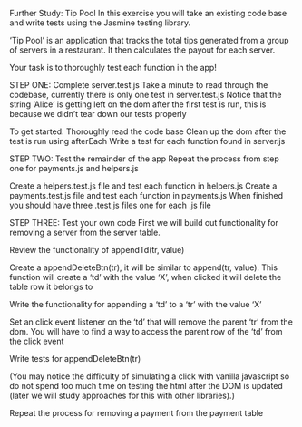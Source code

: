 Further Study: Tip Pool
In this exercise you will take an existing code base and write tests using the Jasmine testing library.

‘Tip Pool’ is an application that tracks the total tips generated from a group of servers in a restaurant. It then calculates the payout for each server.

Your task is to thoroughly test each function in the app!


STEP ONE: Complete server.test.js
Take a minute to read through the codebase, currently there is only one test in server.test.js
Notice that the string ‘Alice’ is getting left on the dom after the first test is run, this is because we didn’t tear down our tests properly

To get started:
Thoroughly read the code base
Clean up the dom after the test is run using afterEach
Write a test for each function found in server.js


STEP TWO: Test the remainder of the app
Repeat the process from step one for payments.js and helpers.js

Create a helpers.test.js file and test each function in helpers.js
Create a payments.test.js file and test each function in payments.js
When finished you should have three .test.js files one for each .js file


STEP THREE: Test your own code
First we will build out functionality for removing a server from the server table.

Review the functionality of appendTd(tr, value)

Create a appendDeleteBtn(tr), it will be similar to append(tr, value). This function will create a ‘td’ with the value ‘X’, when clicked it will delete the table row it belongs to

Write the functionality for appending a ‘td’ to a ‘tr’ with the value ‘X’

Set an click event listener on the ‘td’ that will remove the parent ‘tr’ from the dom. You will have to find a way to access the parent row of the ‘td’ from the click event

Write tests for appendDeleteBtn(tr)

(You may notice the difficulty of simulating a click with vanilla javascript so do not spend too much time on testing the html after the DOM is updated (later we will study approaches for this with other libraries).)

Repeat the process for removing a payment from the payment table